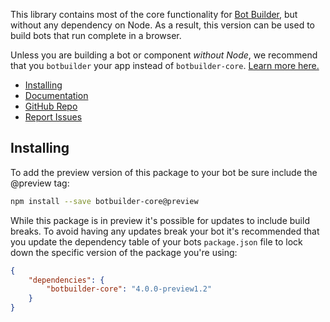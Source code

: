 This library contains most of the core functionality for [Bot Builder](https://github.com/Microsoft/botbuilder-js/tree/master/libraries/botbuilder),
but without any dependency on Node. As a result, this version can be used to build bots that run complete in a browser.

Unless you are building a bot or component _without Node_, we recommend that you `botbuilder` your app
instead of `botbuilder-core`. [Learn more here.](https://github.com/Microsoft/botbuilder-js/tree/master/libraries/botbuilder/README.md)

- [Installing](#installing)
- [Documentation](https://docs.microsoft.com/en-us/azure/bot-service/bot-service-overview-introduction?view=azure-bot-service-4.0)
- [GitHub Repo](https://github.com/Microsoft/botbuilder-js)
- [Report Issues](https://github.com/Microsoft/botbuilder-js/issues)

## Installing
To add the preview version of this package to your bot be sure include the @preview tag:

```bash
npm install --save botbuilder-core@preview
```

While this package is in preview it's possible for updates to include build breaks. To avoid having any updates break your bot it's recommended that you update the dependency table of your bots `package.json` file to lock down the specific version of the package you're using:

```JSON
{
    "dependencies": {
        "botbuilder-core": "4.0.0-preview1.2"
    }
}
```
